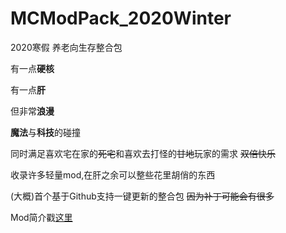 # MCModPack_2020Winter
2020寒假 养老向生存整合包

有一点**硬核**

有一点**肝**

但非常**浪漫**

**魔法**与**科技**的碰撞

同时满足喜欢宅在家的~~死宅~~和喜欢去打怪的~~甘地~~玩家的需求 ~~双倍快乐~~

收录许多轻量mod,在肝之余可以整些花里胡俏的东西

(大概)首个基于Github支持一键更新的整合包 ~~因为补丁可能会有很多~~

Mod简介戳[这里](.\.minecraft\mods\readme.md)